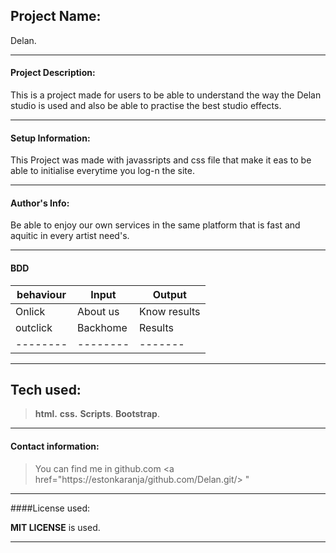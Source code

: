 ## Project Name:
Delan.

---
#### Project Description:
This is a project made for users to be able to understand the way the Delan studio is used and also be able to practise the best studio effects.

---

#### Setup Information:
This Project was made with javassripts and css file that make it eas to be able to initialise everytime you log-n the site.

---

#### Author's Info:
Be able to enjoy our own services in the same platform that is fast and aquitic in every artist need's.

---

#### BDD
|behaviour|Input|Output|
|---------|-----|------|
|Onlick|About us|Know results|
|outclick|Backhome|Results|
|--------|--------|-------|
 
---

## Tech used:
 >**html.**
 >**css.**
 >**Scripts**.
 >**Bootstrap**.
 
 ---
 
 #### Contact information:
 >You can find me in github.com  <a href="https://estonkaranja/github.com/Delan.git/> </a>"
 
 ---
 
 ####License used:
 
 **MIT LICENSE** is used.

---
